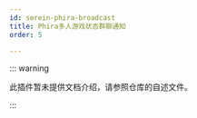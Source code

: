 ```yaml
---
id: serein-phira-broadcast
title: Phira多人游戏状态群聊通知
order: 5

---
```


::: warning

此插件暂未提供文档介绍，请参照仓库的自述文件。

:::

